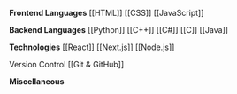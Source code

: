 **Frontend Languages**
	[[HTML]]
	[[CSS]]
	[[JavaScript]]

**Backend Languages**
	[[Python]]
	[[C++]]
	[[C#]]
	[[C]]
	[[Java]]

**Technologies**
	[[React]]
	[[Next.js]]
	[[Node.js]]


Version Control
	[[Git & GitHub]]

**Miscellaneous**